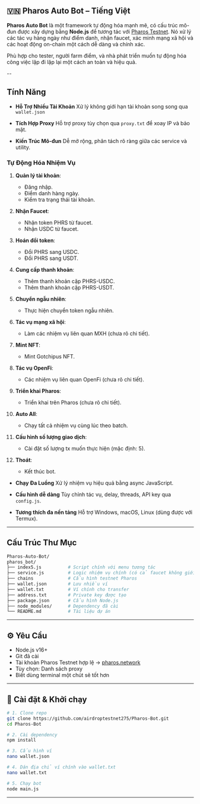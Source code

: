 ## 🇻🇳 **Pharos Auto Bot – Tiếng Việt**

**Pharos Auto Bot** là một framework tự động hóa mạnh mẽ, có cấu trúc mô-đun được xây dựng bằng **Node.js** để tương tác với [Pharos Testnet](https://pharos.network). Nó xử lý các tác vụ hàng ngày như điểm danh, nhận faucet, xác minh mạng xã hội và các hoạt động on-chain một cách dễ dàng và chính xác.

Phù hợp cho tester, người farm điểm, và nhà phát triển muốn tự động hóa công việc lặp đi lặp lại một cách an toàn và hiệu quả.

--

## Tính Năng

* **Hỗ Trợ Nhiều Tài Khoản**
  Xử lý không giới hạn tài khoản song song qua `wallet.json`

* **Tích Hợp Proxy**
  Hỗ trợ proxy tùy chọn qua `proxy.txt` để xoay IP và bảo mật.

* **Kiến Trúc Mô-đun**
  Dễ mở rộng, phân tách rõ ràng giữa các service và utility.

### Tự Động Hóa Nhiệm Vụ

1. **Quản lý tài khoản**:

   * Đăng nhập.
   * Điểm danh hàng ngày.
   * Kiểm tra trạng thái tài khoản.

2. **Nhận Faucet**:

   * Nhận token PHRS từ faucet.
   * Nhận USDC từ faucet.

3. **Hoán đổi token**:

   * Đổi PHRS sang USDC.
   * Đổi PHRS sang USDT.

4. **Cung cấp thanh khoản**:

   * Thêm thanh khoản cặp PHRS-USDC.
   * Thêm thanh khoản cặp PHRS-USDT.

5. **Chuyển ngẫu nhiên**:

   * Thực hiện chuyển token ngẫu nhiên.

6. **Tác vụ mạng xã hội**:

   * Làm các nhiệm vụ liên quan MXH (chưa rõ chi tiết).

7. **Mint NFT**:

   * Mint Gotchipus NFT.

8. **Tác vụ OpenFi**:

   * Các nhiệm vụ liên quan OpenFi (chưa rõ chi tiết).

9. **Triển khai Pharos**:

   * Triển khai trên Pharos (chưa rõ chi tiết).

10. **Auto All**:

    * Chạy tất cả nhiệm vụ cùng lúc theo batch.

11. **Cấu hình số lượng giao dịch**:

    * Cài đặt số lượng tx muốn thực hiện (mặc định: 5).

12. **Thoát**:

    * Kết thúc bot.

* **Chạy Đa Luồng**
  Xử lý nhiệm vụ hiệu quả bằng async JavaScript.

* **Cấu hình dễ dàng**
  Tùy chỉnh tác vụ, delay, threads, API key qua `config.js`.

* **Tương thích đa nền tảng**
  Hỗ trợ Windows, macOS, Linux (dùng được với Termux).

---

## Cấu Trúc Thư Mục

```bash
Pharos-Auto-Bot/
pharos_bot/
├── index5.js          # Script chính với menu tương tác
├── service.js         # Logic nhiệm vụ chính (có cả faucet không giới hạn)
├── chains             # Cấu hình testnet Pharos
├── wallet.json        # Lưu nhiều ví
├── wallet.txt         # Ví chính cho transfer
├── address.txt        # Private key được tạo
├── package.json       # Cấu hình Node.js
├── node_modules/      # Dependency đã cài
└── README.md          # Tài liệu dự án
```

---

## ⚙️ Yêu Cầu

* Node.js v16+
* Git đã cài
* Tài khoản Pharos Testnet hợp lệ → [pharos.network](https://pharos.network/)
* Tùy chọn: Danh sách proxy
* Biết dùng terminal một chút sẽ tốt hơn

---

## 🧠 Cài đặt & Khởi chạy

```bash
# 1. Clone repo
git clone https://github.com/airdroptestnet275/Pharos-Bot.git
cd Pharos-Bot
```

```bash
# 2. Cài dependency
npm install
```

```bash
# 3. Cấu hình ví
nano wallet.json
```

```bash
# 4. Dán địa chỉ ví chính vào wallet.txt
nano wallet.txt
```

```bash
# 5. Chạy bot
node main.js
```

---

